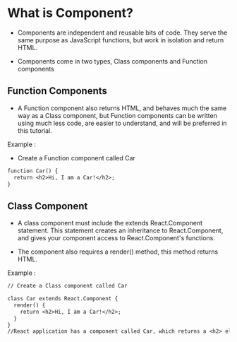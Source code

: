 # What is Component?

- Components are independent and reusable bits of code. They serve the same purpose as JavaScript functions, but work in isolation and return HTML.

- Components come in two types, Class components and Function components

## Function Components

- A Function component also returns HTML, and behaves much the same way as a Class component, but Function components can be written using much less code, are easier to understand, and will be preferred in this tutorial.

Example :

- Create a Function component called Car

```diff
function Car() {
  return <h2>Hi, I am a Car!</h2>;
}
```

## Class Component

- A class component must include the extends React.Component statement. This statement creates an inheritance to React.Component, and gives your component access to React.Component's functions.

- The component also requires a render() method, this method returns HTML.

Example :

```diff
// Create a Class component called Car

class Car extends React.Component {
  render() {
    return <h2>Hi, I am a Car!</h2>;
  }
}
//React application has a component called Car, which returns a <h2> element.
```
